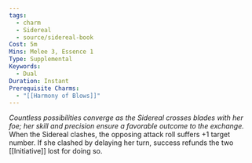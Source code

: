 ```yaml
---
tags:
  - charm
  - Sidereal
  - source/sidereal-book
Cost: 5m
Mins: Melee 3, Essence 1
Type: Supplemental
Keywords:
  - Dual
Duration: Instant
Prerequisite Charms:
  - "[[Harmony of Blows]]"
---
```

*Countless possibilities converge as the Sidereal crosses blades with her foe; her skill and precision ensure a favorable outcome to the exchange.*
When the Sidereal clashes, the opposing attack roll suffers +1 target number. If she clashed by delaying her turn, success refunds the two [[Initiative]] lost for doing so.
